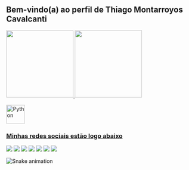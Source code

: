 ## Bem-vindo(a) ao perfil de Thiago Montarroyos Cavalcanti

 <div>
   <a href="https://github.com/thiagomontarroyos">
   <img height="180em" src="https://github-readme-stats.vercel.app/api?username=thiagomontarroyos&show_icons=true&theme=tokyonight&include_all_commits=true&count_private=true"/>
   <img height="180em" src="https://github-readme-stats.vercel.app/api/top-langs/?username=thiagomontarroyos&layout=compact&langs_count=6&theme=tokyonight"/>

</div>
<div style="display: inline_block"><br>
  <img align="center" alt="Python" height="50" width="50" src="https://cdn.jsdelivr.net/gh/devicons/devicon/icons/python/python-original.svg">
</div>
 
  ### Minhas redes sociais estão logo abaixo
 
<div>
  <a href="https://github.com/thiagomontarroyos" target="_blank"><img src="https://img.shields.io/badge/-GitHub-%23333?style=for-the-badge&logo=github&logoColor=white" target="_blank"></a>
  <a href="https://www.linkedin.com/in/thiagomontarroyos" target="_blank"><img src="https://img.shields.io/badge/-LinkedIn-%23333?style=for-the-badge&logo=linkedin&logoColor=white" target="_blank"></a>
  <a href="https://linktr.ee/ThiagoMontarroyos" target="_blank"><img src="https://img.shields.io/badge/-LinkTree-%23333?style=for-the-badge&logo=linktree&logoColor=white" target="_blank"></a>
  <a href="https://t.me/thiagomontarroyos" target="_blank"><img src="https://img.shields.io/badge/-Telegram-%23333?style=for-the-badge&logo=telegram&logoColor=white" target="_blank"></a>
  <a href = "mailto:thiago_montarroyos@yahoo.com.br"><img src="https://img.shields.io/badge/-Yahoo-%23333?style=for-the-badge&logo=yahoo&logoColor=white" target="_blank"></a>
  <a href="https://www.instagram.com/thiagomontarroyos" target="_blank"><img src="https://img.shields.io/badge/-Instagram-%23333?style=for-the-badge&logo=instagram&logoColor=white" target="_blank"></a>
  <a href="https://www.facebook.com/ThiagoMontarroyos" target="_blank"><img src="https://img.shields.io/badge/-Facebook-%23333?style=for-the-badge&logo=facebook&logoColor=white" target="_blank"></a>
 
  ![Snake animation](https://github.com/thiagomontarroyos/thiagomontarroyos/blob/output/github-contribution-grid-snake.svg)

</div>
